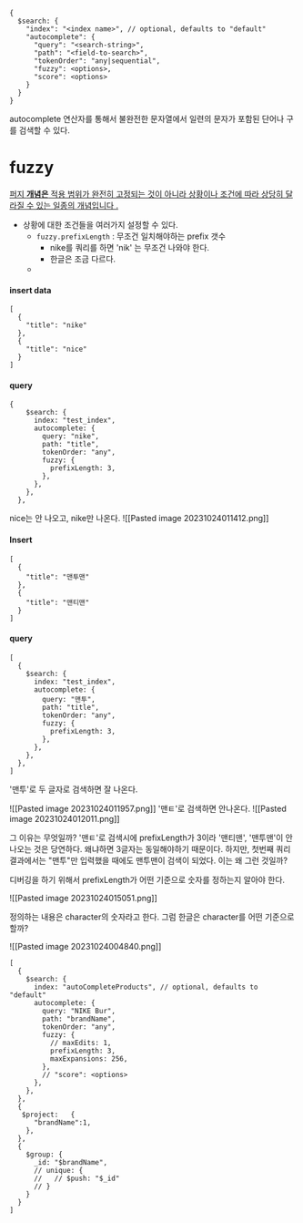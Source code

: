 ```mongo
{
  $search: {
    "index": "<index name>", // optional, defaults to "default"
    "autocomplete": {
      "query": "<search-string>",
      "path": "<field-to-search>",
      "tokenOrder": "any|sequential",
      "fuzzy": <options>,
      "score": <options>
    }
  }
}
```

autocomplete 연산자를 통해서 불완전한 문자열에서 일련의 문자가 포함된 단어나 구를 검색할 수 있다. 



# fuzzy
[퍼지 **개념은** 적용 범위가 완전히 고정되는 것이 아니라 상황이나 조건에 따라 상당히 달라질 수 있는 일종의 개념입니다 .](https://en.wikipedia.org/wiki/Concept "개념")
- 상황에 대한 조건들을 여러가지 설정할 수 있다. 
	- `fuzzy.prefixLength` : 무조건 일치해야하는 prefix 갯수 
		- nike를 쿼리를 하면 'nik' 는 무조건 나와야 한다. 
		- 한글은 조금 다르다. 
	- 
#### insert data
```mongo
[
  {
    "title": "nike"
  },
  {
    "title": "nice"
  }
]
```
#### query 
```mongo
{
    $search: {
      index: "test_index",
      autocomplete: {
        query: "nike",
        path: "title",
        tokenOrder: "any",
        fuzzy: {
          prefixLength: 3,
        },
      },
    },
  },
```

nice는 안 나오고, nike만 나온다. 
![[Pasted image 20231024011412.png]]

#### Insert
```mongo
[
  {
    "title": "맨투맨"
  }, 
  {
    "title": "맨티맨"
  }
]
```

#### query
```mongo
[
  {
    $search: {
      index: "test_index",
      autocomplete: {
        query: "맨투",
        path: "title",
        tokenOrder: "any",
        fuzzy: {
          prefixLength: 3,
        },
      },
    },
  },
]
```

'맨투'로 두 글자로 검색하면 잘 나온다. 

![[Pasted image 20231024011957.png]]
'맨ㅌ'로 검색하면 안나온다. 
![[Pasted image 20231024012011.png]]

그 이유는 무엇일까? 
'맨ㅌ'로 검색시에 prefixLength가 3이라 '맨티맨', '맨투맨'이 안나오는 것은 당연하다. 왜냐하면 3글자는 동일해야하기 때문이다. 하지만, 첫번째 쿼리 결과에서는 "맨투"만 입력했을 때에도 맨투맨이 검색이 되었다. 이는 왜 그런 것일까? 



디버깅을 하기 위해서 prefixLength가 어떤 기준으로 숫자를 정하는지 알아야 한다. 

![[Pasted image 20231024015051.png]]

정의하는 내용은 character의 숫자라고 한다. 그럼 한글은 character를 어떤 기준으로 할까? 





















![[Pasted image 20231024004840.png]]
```mongo
[
  {
    $search: {
      index: "autoCompleteProducts", // optional, defaults to "default"
      autocomplete: {
        query: "NIKE Bur",
        path: "brandName",
        tokenOrder: "any",
        fuzzy: {
          // maxEdits: 1,
          prefixLength: 3,
          maxExpansions: 256,
        },
        // "score": <options>
      },
    },
  },
  {
   $project:   {
      "brandName":1,
    },
  },
  {
    $group: {
      _id: "$brandName",
      // unique: {
      //   // $push: "$_id"
      // }
    }
  }
]
```